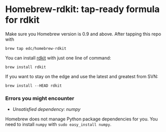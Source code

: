 # Homebrew-rdkit: tap-ready formula for rdkit

Make sure you Homebrew version is 0.9 and above. After tapping this repo with

    brew tap edc/homebrew-rdkit

You can install [rdkit](http://rdkit.org) with just one line of command:

    brew install rdkit

If you want to stay on the edge and use the latest and greatest from SVN:

    brew install --HEAD rdkit

### Errors you might encounter

- *Unsatisfied dependency: numpy*

Homebrew does not manage Python package dependencies for you. You need to
install `numpy` with `sudo easy_install numpy`.


